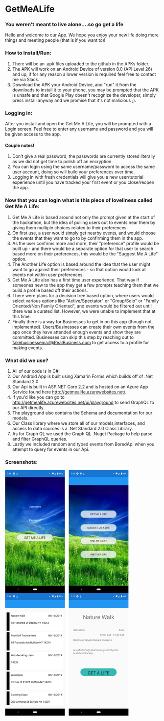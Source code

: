 # GetMeALife
### You weren't meant to live alone....so go get a life

Hello and welcome to our App. We hope you enjoy your new life doing more things and meeting people (that is if you want to)!


### How to Install/Run:

1. There will be an .apk files uploaded to the github in the APKs folder. 
2. The APK will work on an Android Device of version 8.0 (API Level 26) and up, if for any reason a lower version is required feel free to contact me via Slack. 
3. Download the APK your Android Device, and "run" it from the downloads to install it to your phone, you may be prompted that the APK is unsafe and that Google Play doesn't recognize the developer, simply press install anyway and we promise that it's not malicious ;).

### Logging in:
After you install and open the Get Me A Life, you will be prompted with a Login screen. Feel free to enter any username and password and you will be given access to the app. 
#### Couple notes! 
1. Don't give a real password, the passwords are currently stored literally as we did not get time to polish off an encryption. 
2. You can login using the same username/password to access the same user account, doing so will build your preferences over time. 
3. Logging in with fresh credentials will give you a new user/tutorial experience until you have tracked your first event or you close/reopen the app.

### Now that you can login what is this piece of loveliness called Get Me A Life:

1. Get Me A Life is based around not only the prompt given at the start of the hackathon, but the idea of pulling users out to events near them by giving them multiple choices related to their preferences. 
2. On first use, a user would simply get nearby events, and would choose the events that they want to go to by confirming them in the app.
3. As the user confirms more and more, their "preference" profile would be built up - and there would be a separate option for that user to search based more on their preferences, this would be the "Suggest Me A Life" option. 
4. The Another Life option is based around the idea that the user might want to go against their preferences - so that option would look at events not within user preferences.
5. Get Me A Life also has a first time user experience. That way if someones new to the app they get a few prompts teaching them that we build a profile based off their actions.
6. There were plans for a decision tree based option, where users would select various options like "Active/Spectator" or "Group/Solo" or "Family Oriented/Non Family Oriented", and events would be filtered out until there was a curated list. However, we were unable to implement that at this time.
7. Finally there is a way for Businesses to get in on this app (though not implemented). Users/Businesses can create their own events from the app once they have attended enough events and show they are committed. Businesses can skip this step by reaching out to fakebusinessemail@RealBusiness.com to get access to a profile for making events. 

### What did we use?

1. All of our code is in C#! 
2. Our Android App is built using Xamarin Forms which builds off of .Net Standard 2.0. 
3. Our Api is built in ASP.NET Core 2.2 and is hosted on an Azure App Service found here http://getmealife.azurewebsites.net/. 
4. If you'd like you can go to http://getmealife.azurewebsites.net/ui/playground to send GraphQL to our API directly. 
5. The playground also contains the Schema and documentation for our models. 
6. Our Class library where we store all of our models,interfaces, and access to data sources is a .Net Standard 2.0 Class Library. 
7. As for Graph QL we used the Graph QL .Nuget Package to help parse and filter GraphQL queries. 
8. Lastly we included random and typed events from BoredApi when you attempt to query for events in our Api.

### Screenshots: 

<img src="screenshots/MicrosoftTeams-image(3).png"
     alt="Login Screen"
     style="float: center; margin-right: 10px;" height="400" align="center" />
<img src="screenshots/MicrosoftTeams-image(2).png"
     alt="Get A Life Options Screen"
     style="float: center; margin-right: 10px;" height="400" align="center" />
<img src="screenshots/MicrosoftTeams-image.png"
     alt="List of events"
     style="float: center; margin-right: 10px;" height="400" align="center" />
<img src="screenshots/MicrosoftTeams-image(1).png"
     alt="Markdown Monster icon"
     style="float: center; margin-right: 10px;" height="400" align="center" />
